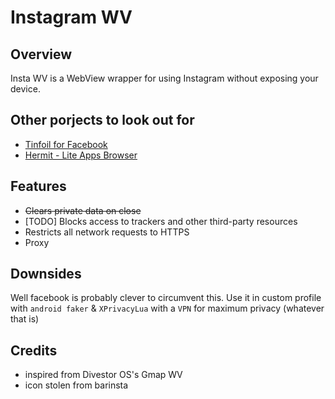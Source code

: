 Instagram WV
========

Overview
--------
Insta WV is a WebView wrapper for using Instagram without exposing your device.

## Other porjects to look out for

* [Tinfoil for Facebook](https://github.com/velazcod/Tinfoil-Facebook)
* [Hermit - Lite Apps Browser](https://hermit.chimbori.com/)

Features
--------
- ~~Clears private data on close~~
- [TODO] Blocks access to trackers and other third-party resources
- Restricts all network requests to HTTPS
- Proxy

Downsides
---------
Well facebook is probably clever to circumvent this. 
Use it in custom profile with `android faker` & `XPrivacyLua` with a `VPN` for maximum privacy (whatever that is)

Credits
-------
- inspired from Divestor OS's Gmap WV
- icon stolen from barinsta
